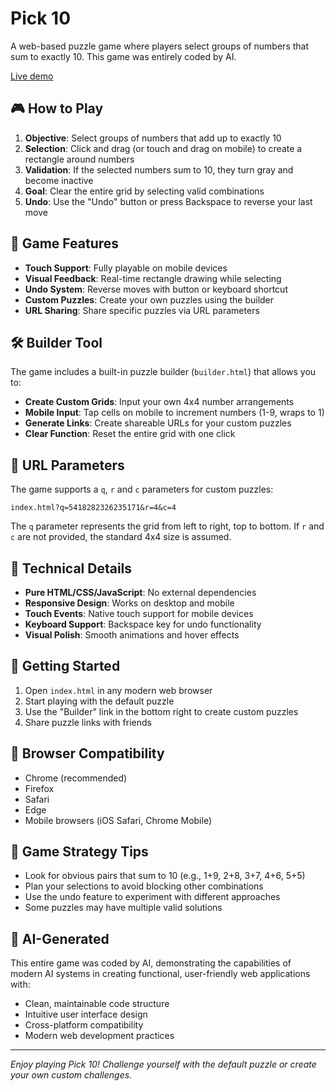 # Pick 10

A web-based puzzle game where players select groups of numbers that sum to exactly 10. This game was entirely coded by AI.

[Live demo](https://jminjie.github.io/pick10/)

## 🎮 How to Play

1. **Objective**: Select groups of numbers that add up to exactly 10
2. **Selection**: Click and drag (or touch and drag on mobile) to create a rectangle around numbers
3. **Validation**: If the selected numbers sum to 10, they turn gray and become inactive
4. **Goal**: Clear the entire grid by selecting valid combinations
5. **Undo**: Use the "Undo" button or press Backspace to reverse your last move

## 🎯 Game Features

- **Touch Support**: Fully playable on mobile devices
- **Visual Feedback**: Real-time rectangle drawing while selecting
- **Undo System**: Reverse moves with button or keyboard shortcut
- **Custom Puzzles**: Create your own puzzles using the builder
- **URL Sharing**: Share specific puzzles via URL parameters

## 🛠️ Builder Tool

The game includes a built-in puzzle builder (`builder.html`) that allows you to:

- **Create Custom Grids**: Input your own 4x4 number arrangements
- **Mobile Input**: Tap cells on mobile to increment numbers (1-9, wraps to 1)
- **Generate Links**: Create shareable URLs for your custom puzzles
- **Clear Function**: Reset the entire grid with one click

## 🔗 URL Parameters

The game supports a `q`, `r` and `c` parameters for custom puzzles:

```
index.html?q=5418282326235171&r=4&c=4
```

The `q` parameter represents the grid from left to right, top to bottom.
If `r` and `c` are not provided, the standard 4x4 size is assumed.

## 🎨 Technical Details

- **Pure HTML/CSS/JavaScript**: No external dependencies
- **Responsive Design**: Works on desktop and mobile
- **Touch Events**: Native touch support for mobile devices
- **Keyboard Support**: Backspace key for undo functionality
- **Visual Polish**: Smooth animations and hover effects

## 🚀 Getting Started

1. Open `index.html` in any modern web browser
2. Start playing with the default puzzle
3. Use the "Builder" link in the bottom right to create custom puzzles
4. Share puzzle links with friends

## 📱 Browser Compatibility

- Chrome (recommended)
- Firefox
- Safari
- Edge
- Mobile browsers (iOS Safari, Chrome Mobile)

## 🎯 Game Strategy Tips

- Look for obvious pairs that sum to 10 (e.g., 1+9, 2+8, 3+7, 4+6, 5+5)
- Plan your selections to avoid blocking other combinations
- Use the undo feature to experiment with different approaches
- Some puzzles may have multiple valid solutions

## 🤖 AI-Generated

This entire game was coded by AI, demonstrating the capabilities of modern AI systems in creating functional, user-friendly web applications with:

- Clean, maintainable code structure
- Intuitive user interface design
- Cross-platform compatibility
- Modern web development practices

---

*Enjoy playing Pick 10! Challenge yourself with the default puzzle or create your own custom challenges.*
